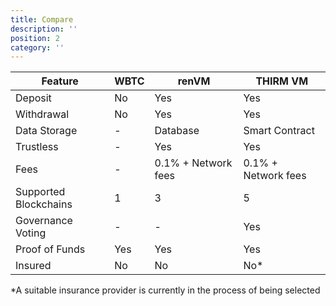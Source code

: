 ```yaml
---
title: Compare
description: ''
position: 2
category: ''
---
```


| Feature | WBTC | renVM | THIRM VM |
|---|---|---|---|
| Deposit  | No |  Yes |  Yes |
| Withdrawal | No |  Yes |  Yes |
| Data Storage | - |  Database |  Smart Contract |
| Trustless | - | Yes | Yes |
| Fees | - | 0.1% + Network fees | 0.1% + Network fees |
| Supported Blockchains  | 1 |  3 |  5 |
| Governance Voting| - | - | Yes |
| Proof of Funds  | Yes |  Yes |  Yes |
| Insured  | No |  No |  No* |

*A suitable insurance provider is currently in the process of being selected
